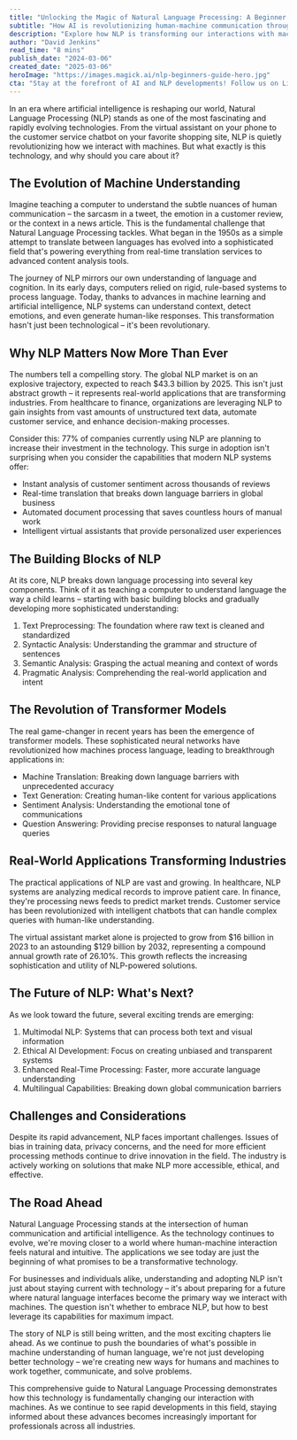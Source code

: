 ```yaml
---
title: "Unlocking the Magic of Natural Language Processing: A Beginner's Guide to How Computers Understand Us"
subtitle: "How AI is revolutionizing human-machine communication through NLP"
description: "Explore how NLP is transforming our interactions with machines. From virtual assistants to chatbots, discover the evolution, applications, and future prospects of this pivotal AI technology."
author: "David Jenkins"
read_time: "8 mins"
publish_date: "2024-03-06"
created_date: "2025-03-06"
heroImage: "https://images.magick.ai/nlp-beginners-guide-hero.jpg"
cta: "Stay at the forefront of AI and NLP developments! Follow us on LinkedIn for regular updates, expert insights, and the latest trends in natural language processing and artificial intelligence."
---
```


In an era where artificial intelligence is reshaping our world, Natural Language Processing (NLP) stands as one of the most fascinating and rapidly evolving technologies. From the virtual assistant on your phone to the customer service chatbot on your favorite shopping site, NLP is quietly revolutionizing how we interact with machines. But what exactly is this technology, and why should you care about it?

## The Evolution of Machine Understanding

Imagine teaching a computer to understand the subtle nuances of human communication – the sarcasm in a tweet, the emotion in a customer review, or the context in a news article. This is the fundamental challenge that Natural Language Processing tackles. What began in the 1950s as a simple attempt to translate between languages has evolved into a sophisticated field that's powering everything from real-time translation services to advanced content analysis tools.

The journey of NLP mirrors our own understanding of language and cognition. In its early days, computers relied on rigid, rule-based systems to process language. Today, thanks to advances in machine learning and artificial intelligence, NLP systems can understand context, detect emotions, and even generate human-like responses. This transformation hasn't just been technological – it's been revolutionary.

## Why NLP Matters Now More Than Ever

The numbers tell a compelling story. The global NLP market is on an explosive trajectory, expected to reach $43.3 billion by 2025. This isn't just abstract growth – it represents real-world applications that are transforming industries. From healthcare to finance, organizations are leveraging NLP to gain insights from vast amounts of unstructured text data, automate customer service, and enhance decision-making processes.

Consider this: 77% of companies currently using NLP are planning to increase their investment in the technology. This surge in adoption isn't surprising when you consider the capabilities that modern NLP systems offer:

- Instant analysis of customer sentiment across thousands of reviews
- Real-time translation that breaks down language barriers in global business
- Automated document processing that saves countless hours of manual work
- Intelligent virtual assistants that provide personalized user experiences

## The Building Blocks of NLP

At its core, NLP breaks down language processing into several key components. Think of it as teaching a computer to understand language the way a child learns – starting with basic building blocks and gradually developing more sophisticated understanding:

1. Text Preprocessing: The foundation where raw text is cleaned and standardized
2. Syntactic Analysis: Understanding the grammar and structure of sentences
3. Semantic Analysis: Grasping the actual meaning and context of words
4. Pragmatic Analysis: Comprehending the real-world application and intent

## The Revolution of Transformer Models

The real game-changer in recent years has been the emergence of transformer models. These sophisticated neural networks have revolutionized how machines process language, leading to breakthrough applications in:

- Machine Translation: Breaking down language barriers with unprecedented accuracy
- Text Generation: Creating human-like content for various applications
- Sentiment Analysis: Understanding the emotional tone of communications
- Question Answering: Providing precise responses to natural language queries

## Real-World Applications Transforming Industries

The practical applications of NLP are vast and growing. In healthcare, NLP systems are analyzing medical records to improve patient care. In finance, they're processing news feeds to predict market trends. Customer service has been revolutionized with intelligent chatbots that can handle complex queries with human-like understanding.

The virtual assistant market alone is projected to grow from $16 billion in 2023 to an astounding $129 billion by 2032, representing a compound annual growth rate of 26.10%. This growth reflects the increasing sophistication and utility of NLP-powered solutions.

## The Future of NLP: What's Next?

As we look toward the future, several exciting trends are emerging:

1. Multimodal NLP: Systems that can process both text and visual information
2. Ethical AI Development: Focus on creating unbiased and transparent systems
3. Enhanced Real-Time Processing: Faster, more accurate language understanding
4. Multilingual Capabilities: Breaking down global communication barriers

## Challenges and Considerations

Despite its rapid advancement, NLP faces important challenges. Issues of bias in training data, privacy concerns, and the need for more efficient processing methods continue to drive innovation in the field. The industry is actively working on solutions that make NLP more accessible, ethical, and effective.

## The Road Ahead

Natural Language Processing stands at the intersection of human communication and artificial intelligence. As the technology continues to evolve, we're moving closer to a world where human-machine interaction feels natural and intuitive. The applications we see today are just the beginning of what promises to be a transformative technology.

For businesses and individuals alike, understanding and adopting NLP isn't just about staying current with technology – it's about preparing for a future where natural language interfaces become the primary way we interact with machines. The question isn't whether to embrace NLP, but how to best leverage its capabilities for maximum impact.

The story of NLP is still being written, and the most exciting chapters lie ahead. As we continue to push the boundaries of what's possible in machine understanding of human language, we're not just developing better technology – we're creating new ways for humans and machines to work together, communicate, and solve problems.

This comprehensive guide to Natural Language Processing demonstrates how this technology is fundamentally changing our interaction with machines. As we continue to see rapid developments in this field, staying informed about these advances becomes increasingly important for professionals across all industries.